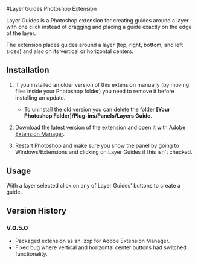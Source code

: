 #Layer Guides Photoshop Extension

Layer Guides is a Photoshop extension for creating guides around a layer with one click instead of dragging and placing a guide exactly on the edge of the layer.

The extension places guides around a layer (top, right, bottom, and left sides) and also on its vertical or horizontal centers.

## Installation
1. If you installed an older version of this extension manually (by moving files inside your Photoshop folder) you need to remove it before installing an update.

	- To uninstall the old version you can delete the folder **[Your Photoshop Folder]/Plug-ins/Panels/Layers Guide**.

2. Download the latest version of the extension and open it with [Adobe Extension Manager](http://www.adobe.com/exchange/em_download/).

3. Restart Photoshop and make sure you show the panel by going to Windows/Extensions and clicking on Layer Guides if this isn't checked.

## Usage
With a layer selected click on any of Layer Guides' buttons to create a guide. 


## Version History

### V.0.5.0
- Packaged extension as an .zxp for Adobe Extension Manager.
- Fixed bug where vertical and horizontal center buttons had switched functionality.



